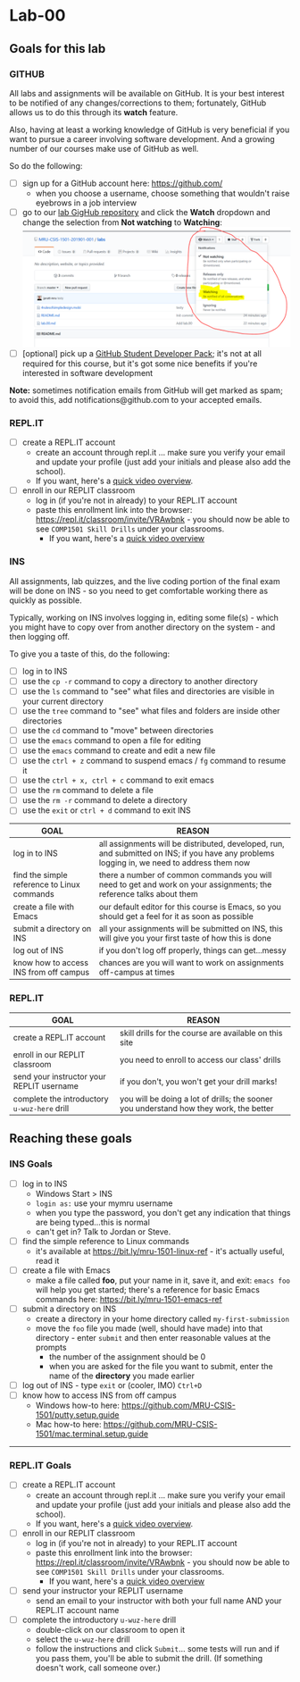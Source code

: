 # Lab-00

## Goals for this lab

### GITHUB

All labs and assignments will be available on GitHub. It is your best interest to be notified of any changes/corrections to them; fortunately, GitHub allows us to do this through its **watch** feature.

Also, having at least a working knowledge of GitHub is very beneficial if you want to pursue a career involving software development. And a growing number of our courses make use of GitHub as well.

So do the following:

- [ ] sign up for a GitHub account here: https://github.com/
  - when you choose a username, choose something that wouldn't raise eyebrows in a job interview
- [ ] go to our [lab GigHub repository](https://github.com/MRU-CSIS-1501-201901-001/labs) and click the **Watch** dropdown and change the selection from **Not watching** to **Watching**: ![screenshot](images/lab.00.00.png)
- [ ] [optional] pick up a [GitHub Student Developer Pack](https://help.github.com/articles/applying-for-a-student-developer-pack/); it's not at all required for this course, but it's got some nice benefits if you're interested in software development

**Note:** sometimes notification emails from GitHub will get marked as spam; to avoid this, add notifications<span>@github.com</span> to your accepted emails.

### <span>REPL.IT</span>

- [ ] create a REPL.IT account
  - create an account through repl.it ... make sure you verify your email and update your profile (just add your initials and please also add the school).
  - If you want, here's a [quick video overview](https://drive.google.com/a/mtroyal.ca/file/d/1K-dHMREkC4_z_U5b7k4HUBLe0q8m3p5z/view?usp=sharing).
- [ ] enroll in our REPLIT classroom
  - log in (if you're not in already) to your REPL.IT account
  - paste this enrollment link into the browser: https://repl.it/classroom/invite/VRAwbnk - you should now be able to see `COMP1501 Skill Drills` under your classrooms.
    - If you want, here's a [quick video overview](https://drive.google.com/a/mtroyal.ca/file/d/1PqeRqn1-mPn2MYpNsPgWWP-SP_vnRxqf/view?usp=sharing)

### INS

All assignments, lab quizzes, and the live coding portion of the final exam will be done on INS - so you need to get comfortable working there as quickly as possible.

Typically, working on INS involves logging in, editing some file(s) - which you might have to copy over from another directory on the system - and then logging off.

To give you a taste of this, do the following:

- [ ] log in to INS
- [ ] use the `cp -r` command to copy a directory to another directory
- [ ] use the `ls` command to "see" what files and directories are visible in your current directory
- [ ] use the `tree` command to "see" what files and folders are inside other directories
- [ ] use the `cd` command to "move" between directories
- [ ] use the `emacs` command to open a file for editing
- [ ] use the `emacs` command to create and edit a new file
- [ ] use the `ctrl + z` command to suspend emacs / `fg` command to resume it
- [ ] use the `ctrl + x, ctrl + c` command to exit emacs
- [ ] use the `rm` command to delete a file
- [ ] use the `rm -r` command to delete a directory
- [ ] use the `exit` or `ctrl + d` command to exit INS

| GOAL                                        | REASON                                                                                                                                      |
| ------------------------------------------- | ------------------------------------------------------------------------------------------------------------------------------------------- |
| log in to INS                               | all assignments will be distributed, developed, run, and submitted on INS; if you have any problems logging in, we need to address them now |
| find the simple reference to Linux commands | there a number of common commands you will need to get and work on your assignments; the reference talks about them                         |
| create a file with Emacs                    | our default editor for this course is Emacs, so you should get a feel for it as soon as possible                                            |
| submit a directory on INS                   | all your assignments will be submitted on INS, this will give you your first taste of how this is done                                      |
| log out of INS                              | if you don't log off properly, things can get...messy                                                                                       |
| know how to access INS from off campus      | chances are you will want to work on assignments off-campus at times                                                                        |

### <span>REPL.IT</span>

| GOAL                                         | REASON                                                                                 |
| -------------------------------------------- | -------------------------------------------------------------------------------------- |
| create a REPL.IT account                     | skill drills for the course are available on this site                                 |
| enroll in our REPLIT classroom               | you need to enroll to access our class' drills                                         |
| send your instructor your REPLIT username    | if you don't, you won't get your drill marks!                                          |
| complete the introductory `u-wuz-here` drill | you will be doing a lot of drills; the sooner you understand how they work, the better |

## Reaching these goals

### INS Goals

- [ ] log in to INS
  - Windows Start > INS
  - `login as:` use your mymru username
  - when you type the password, you don't get any indication that things are being typed...this is normal
  - can't get in? Talk to Jordan or Steve.
- [ ] find the simple reference to Linux commands
  - it's available at https://bit.ly/mru-1501-linux-ref - it's actually useful, read it
- [ ] create a file with Emacs
  - make a file called **foo**, put your name in it, save it, and exit: `emacs foo` will help you get started; there's a reference for basic Emacs commands here: https://bit.ly/mru-1501-emacs-ref
- [ ] submit a directory on INS
  - create a directory in your home directory called `my-first-submission`
  - move the `foo` file you made (well, should have made) into that directory - enter `submit` and then enter reasonable values at the prompts
    - the number of the assignment should be 0
    - when you are asked for the file you want to submit, enter the name of the **directory** you made earlier
- [ ] log out of INS - type `exit` or (cooler, IMO) `Ctrl+D`
- [ ] know how to access INS from off campus
  - Windows how-to here: https://github.com/MRU-CSIS-1501/putty.setup.guide
  - Mac how-to here: https://github.com/MRU-CSIS-1501/mac.terminal.setup.guide

---

### REPL.IT Goals

- [ ] create a REPL.IT account
  - create an account through repl.it ... make sure you verify your email and update your profile (just add your initials and please also add the school).
  - If you want, here's a [quick video overview](https://drive.google.com/a/mtroyal.ca/file/d/1K-dHMREkC4_z_U5b7k4HUBLe0q8m3p5z/view?usp=sharing).
- [ ] enroll in our REPLIT classroom
  - log in (if you're not in already) to your REPL.IT account
  - paste this enrollment link into the browser: https://repl.it/classroom/invite/VRAwbnk - you should now be able to see `COMP1501 Skill Drills` under your classrooms.
    - If you want, here's a [quick video overview](https://drive.google.com/a/mtroyal.ca/file/d/1PqeRqn1-mPn2MYpNsPgWWP-SP_vnRxqf/view?usp=sharing)
- [ ] send your instructor your REPLIT username
  - send an email to your instructor with both your full name AND your REPL.IT account name
- [ ] complete the introductory `u-wuz-here` drill
  - double-click on our classroom to open it
  - select the `u-wuz-here` drill
  - follow the instructions and click `Submit`... some tests will run and if you pass them, you'll be able to submit the drill. (If something doesn't work, call someone over.)
